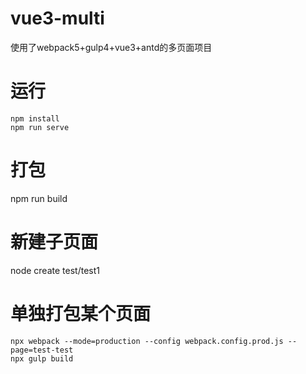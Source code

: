 # vue3-multi
使用了webpack5+gulp4+vue3+antd的多页面项目
# 运行
```
npm install
npm run serve
```
# 打包
npm run build
# 新建子页面
node create test/test1
# 单独打包某个页面
```
npx webpack --mode=production --config webpack.config.prod.js --page=test-test
npx gulp build
```
